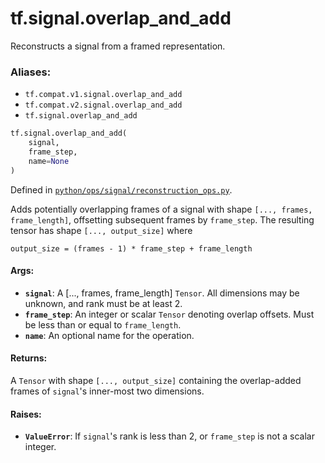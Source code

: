 <div itemscope itemtype="http://developers.google.com/ReferenceObject">
<meta itemprop="name" content="tf.signal.overlap_and_add" />
<meta itemprop="path" content="Stable" />
</div>

# tf.signal.overlap_and_add

Reconstructs a signal from a framed representation.

### Aliases:

* `tf.compat.v1.signal.overlap_and_add`
* `tf.compat.v2.signal.overlap_and_add`
* `tf.signal.overlap_and_add`

``` python
tf.signal.overlap_and_add(
    signal,
    frame_step,
    name=None
)
```



Defined in [`python/ops/signal/reconstruction_ops.py`](/code/stable/tensorflow/python/ops/signal/reconstruction_ops.py).

<!-- Placeholder for "Used in" -->

Adds potentially overlapping frames of a signal with shape
`[..., frames, frame_length]`, offsetting subsequent frames by `frame_step`.
The resulting tensor has shape `[..., output_size]` where

    output_size = (frames - 1) * frame_step + frame_length

#### Args:


* <b>`signal`</b>: A [..., frames, frame_length] `Tensor`. All dimensions may be
  unknown, and rank must be at least 2.
* <b>`frame_step`</b>: An integer or scalar `Tensor` denoting overlap offsets. Must be
  less than or equal to `frame_length`.
* <b>`name`</b>: An optional name for the operation.


#### Returns:

A `Tensor` with shape `[..., output_size]` containing the overlap-added
frames of `signal`'s inner-most two dimensions.



#### Raises:


* <b>`ValueError`</b>: If `signal`'s rank is less than 2, or `frame_step` is not a
  scalar integer.